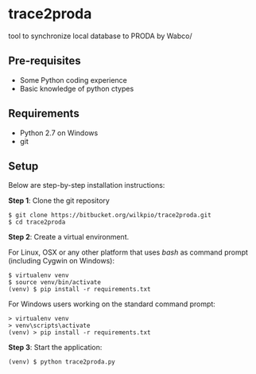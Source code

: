 # trace2proda
tool to synchronize local database to PRODA by Wabco/


Pre-requisites
--------------

- Some Python coding experience
- Basic knowledge of python ctypes

Requirements
------------

- Python 2.7 on Windows
- git

Setup
-----

Below are step-by-step installation instructions:

**Step 1**: Clone the git repository

    $ git clone https://bitbucket.org/wilkpio/trace2proda.git
    $ cd trace2proda

**Step 2**: Create a virtual environment.

For Linux, OSX or any other platform that uses *bash* as command prompt (including Cygwin on Windows):

    $ virtualenv venv
    $ source venv/bin/activate
    (venv) $ pip install -r requirements.txt

For Windows users working on the standard command prompt:

    > virtualenv venv
    > venv\scripts\activate
    (venv) > pip install -r requirements.txt

**Step 3**: Start the application:

    (venv) $ python trace2proda.py
    
